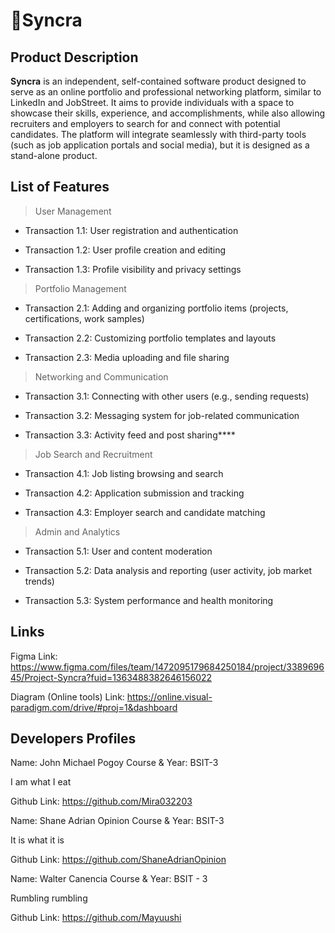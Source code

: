 # 🔹Syncra

## Product Description 
  **Syncra** is an independent, self-contained software product designed to serve as an online portfolio and professional networking platform,
  similar to LinkedIn and JobStreet. It aims to provide individuals with a space to showcase their skills, experience, and accomplishments,
  while also allowing recruiters and employers to search for and connect with potential candidates. The platform will integrate seamlessly
  with third-party tools (such as job application portals and social media), but it is designed as a stand-alone product.


## List of Features
> User Management
>
- Transaction 1.1: User registration and authentication
  
- Transaction 1.2: User profile creation and editing

- Transaction 1.3: Profile visibility and privacy settings

> Portfolio Management

- Transaction 2.1: Adding and organizing portfolio items (projects, certifications, work samples)
  
- Transaction 2.2: Customizing portfolio templates and layouts
  
- Transaction 2.3: Media uploading and file sharing
  
> Networking and Communication

- Transaction 3.1: Connecting with other users (e.g., sending requests)
  
- Transaction 3.2: Messaging system for job-related communication
  
- Transaction 3.3: Activity feed and post sharing****
  
> Job Search and Recruitment

- Transaction 4.1: Job listing browsing and search

- Transaction 4.2: Application submission and tracking

- Transaction 4.3: Employer search and candidate matching
  
> Admin and Analytics

- Transaction 5.1: User and content moderation

- Transaction 5.2: Data analysis and reporting (user activity, job market trends)

- Transaction 5.3: System performance and health monitoring

## Links
Figma Link: https://www.figma.com/files/team/1472095179684250184/project/338969645/Project-Syncra?fuid=1363488382646156022

Diagram (Online tools) Link: https://online.visual-paradigm.com/drive/#proj=1&dashboard
## Developers Profiles

Name: John Michael Pogoy Course & Year: BSIT-3

I am what I eat

Github Link: https://github.com/Mira032203

Name: Shane Adrian Opinion Course & Year: BSIT-3

It is what it is

Github Link: https://github.com/ShaneAdrianOpinion


Name: Walter Canencia Course & Year: BSIT - 3

Rumbling rumbling

Github Link: https://github.com/Mayuushi

